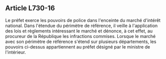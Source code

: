Article L730-16
----
Le préfet exerce les pouvoirs de police dans l'enceinte du marché d'intérêt
national. Dans l'étendue du périmètre de référence, il veille à l'application
des lois et règlements intéressant le marché et dénonce, à cet effet, au
procureur de la République les infractions commises. Lorsque le marché avec son
périmètre de référence s'étend sur plusieurs départements, les pouvoirs
ci-dessus appartiennent au préfet désigné par le ministre de l'intérieur.
